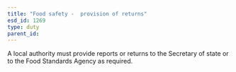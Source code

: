 ```yaml
---
title: "Food safety -  provision of returns"
esd_id: 1269
type: duty
parent_id:  
---
```


A local authority must provide reports or returns to the Secretary of state or to the Food Standards Agency as required. 


